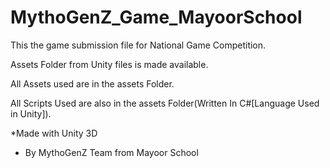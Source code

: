 # MythoGenZ_Game_MayoorSchool 
This the game submission file for National Game Competition.

Assets Folder from Unity files is made available.

All Assets used are in the assets Folder.

All Scripts Used are also in the assets Folder(Written In C#[Language Used in Unity]).


*Made with Unity 3D

- By MythoGenZ Team from Mayoor School
